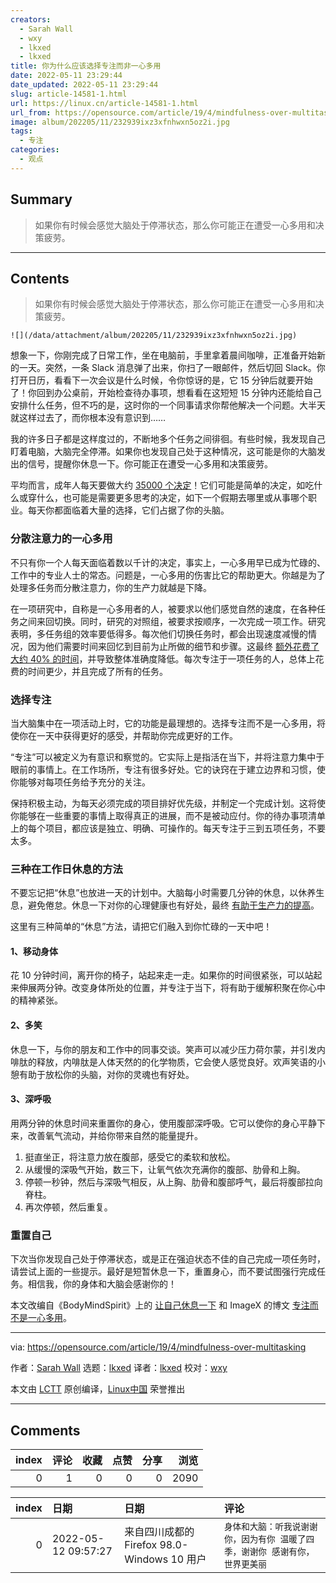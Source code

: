 ```yaml
---
creators:
  - Sarah Wall
  - wxy
  - lkxed
  - lkxed
title: 你为什么应该选择专注而非一心多用
date: 2022-05-11 23:29:44
date_updated: 2022-05-11 23:29:44
slug: article-14581-1.html
url: https://linux.cn/article-14581-1.html
url_from: https://opensource.com/article/19/4/mindfulness-over-multitasking
image: album/202205/11/232939ixz3xfnhwxn5oz2i.jpg
tags:
  - 专注
categories:
  - 观点
---
```


## Summary

> 如果你有时候会感觉大脑处于停滞状态，那么你可能正在遭受一心多用和决策疲劳。

***

<!-- more -->

## Contents

> 
> 如果你有时候会感觉大脑处于停滞状态，那么你可能正在遭受一心多用和决策疲劳。
> 
> 
> 

`![](/data/attachment/album/202205/11/232939ixz3xfnhwxn5oz2i.jpg)`

想象一下，你刚完成了日常工作，坐在电脑前，手里拿着晨间咖啡，正准备开始新的一天。突然，一条 Slack 消息弹了出来，你扫了一眼邮件，然后切回 Slack。你打开日历，看看下一次会议是什么时候，令你惊讶的是，它 15 分钟后就要开始了！你回到办公桌前，开始检查待办事项，想看看在这短短 15 分钟内还能给自己安排什么任务，但不巧的是，这时你的一个同事请求你帮他解决一个问题。大半天就这样过去了，而你根本没有意识到……

我的许多日子都是这样度过的，不断地多个任务之间徘徊。有些时候，我发现自己盯着电脑，大脑完全停滞。如果你也发现自己处于这种情况，这可能是你的大脑发出的信号，提醒你休息一下。你可能正在遭受一心多用和决策疲劳。

平均而言，成年人每天要做大约 [35000 个决定](https://go.roberts.edu/leadingedge/the-great-choices-of-strategic-leaders)！它们可能是简单的决定，如吃什么或穿什么，也可能是需要更多思考的决定，如下一个假期去哪里或从事哪个职业。每天你都面临着大量的选择，它们占据了你的头脑。

### 分散注意力的一心多用

不只有你一个人每天面临着数以千计的决定，事实上，一心多用早已成为忙碌的、工作中的专业人士的常态。问题是，一心多用的伤害比它的帮助更大。你越是为了处理多任务而分散注意力，你的生产力就越是下降。

在一项研究中，自称是一心多用者的人，被要求以他们感觉自然的速度，在各种任务之间来回切换。同时，研究的对照组，被要求按顺序，一次完成一项工作。研究表明，多任务组的效率要低得多。每次他们切换任务时，都会出现速度减慢的情况，因为他们需要时间来回忆到目前为止所做的细节和步骤。这最终 [额外花费了大约 40% 的时间](http://www.apa.org/research/action/multitask.aspx)，并导致整体准确度降低。每次专注于一项任务的人，总体上花费的时间更少，并且完成了所有的任务。

### 选择专注

当大脑集中在一项活动上时，它的功能是最理想的。选择专注而不是一心多用，将使你在一天中获得更好的感受，并帮助你完成更好的工作。

“专注”可以被定义为有意识和察觉的。它实际上是指活在当下，并将注意力集中于眼前的事情上。在工作场所，专注有很多好处。它的诀窍在于建立边界和习惯，使你能够对每项任务给予充分的关注。

保持积极主动，为每天必须完成的项目排好优先级，并制定一个完成计划。这将使你能够在一些重要的事情上取得真正的进展，而不是被动应付。你的待办事项清单上的每个项目，都应该是独立、明确、可操作的。每天专注于三到五项任务，不要太多。

### 三种在工作日休息的方法

不要忘记把“休息”也放进一天的计划中。大脑每小时需要几分钟的休息，以休养生息，避免倦怠。休息一下对你的心理健康也有好处，最终 [有助于生产力的提高](https://opensource.com/article/19/3/guide-being-more-productive)。

这里有三种简单的“休息”方法，请把它们融入到你忙碌的一天中吧！

#### 1、移动身体

花 10 分钟时间，离开你的椅子，站起来走一走。如果你的时间很紧张，可以站起来伸展两分钟。改变身体所处的位置，并专注于当下，将有助于缓解积聚在你心中的精神紧张。

#### 2、多笑

休息一下，与你的朋友和工作中的同事交谈。笑声可以减少压力荷尔蒙，并引发内啡肽的释放，内啡肽是人体天然的的化学物质，它会使人感觉良好。欢声笑语的小憩有助于放松你的头脑，对你的灵魂也有好处。

#### 3、深呼吸

用两分钟的休息时间来重置你的身心，使用腹部深呼吸。它可以使你的身心平静下来，改善氧气流动，并给你带来自然的能量提升。

1. 挺直坐正，将注意力放在腹部，感受它的柔软和放松。
2. 从缓慢的深吸气开始，数三下，让氧气依次充满你的腹部、肋骨和上胸。
3. 停顿一秒钟，然后与深吸气相反，从上胸、肋骨和腹部呼气，最后将腹部拉向脊柱。
4. 再次停顿，然后重复。

### 重置自己

下次当你发现自己处于停滞状态，或是正在强迫状态不佳的自己完成一项任务时，请尝试上面的一些提示。最好是短暂休息一下，重置身心，而不要试图强行完成任务。相信我，你的身体和大脑会感谢你的！

本文改编自《BodyMindSpirit》上的 [让自己休息一下](https://body-mind-spirit-coach.com/2019/01/02/give-yourself-a-break/) 和 ImageX 的博文 [专注而不是一心多用](https://imagexmedia.com/mindfullness-over-multitasking)。

---

via: <https://opensource.com/article/19/4/mindfulness-over-multitasking>

作者：[Sarah Wall](https://opensource.com/users/sarahwall) 选题：[lkxed](https://github.com/lkxed) 译者：[lkxed](https://github.com/lkxed) 校对：[wxy](https://github.com/wxy)

本文由 [LCTT](https://github.com/LCTT/TranslateProject) 原创编译，[Linux中国](https://linux.cn/) 荣誉推出

***

## Comments


|   index |   评论 |   收藏 |   点赞 |   分享 |   浏览 |
|--------:|-------:|-------:|-------:|-------:|-------:|
|       0 |      1 |      0 |      0 |      0 |   2090 |

|   index | 日期                | 日期                                        | 评论                                                                         |
|--------:|:--------------------|:--------------------------------------------|:-----------------------------------------------------------------------------|
|       0 | 2022-05-12 09:57:27 | 来自四川成都的 Firefox 98.0-Windows 10 用户 | `身体和大脑：听我说谢谢你，因为有你 温暖了四季，谢谢你 感谢有你，世界更美丽` |
